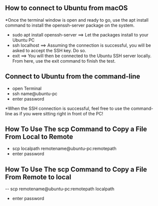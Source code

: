 
## How to connect to Ubuntu from macOS
*Once the terminal window is open and ready to go, use the apt install command to install the openssh-server package on the system.

- sudo apt install openssh-server ==> Let the packages install to your Ubuntu PC
- ssh localhost ==> Assuming the connection is successful, you will be asked to accept the SSH key. Do so.
- exit ==>  You will then be connected to the Ubuntu SSH server locally. From here, use the exit command to finish the test.


## Connect to Ubuntu from the command-line

- open Terminal
- ssh name@ubuntu-pc 
- enter password

*When the SSH connection is successful, feel free to use the command-line as if you were sitting right in front of the PC!


## How To Use The scp Command to Copy a File From Local to Remote

- scp localpath remotename@ubuntu-pc:remotepath
- enter password


## How To Use The scp Command to Copy a File From Remote to local
-- scp remotename@ubuntu-pc:remotepath localpath
- enter password
